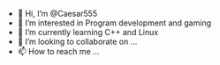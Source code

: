 - 👋 Hi, I’m @Caesar555
- 👀 I’m interested in Program development and gaming
- 🌱 I’m currently learning C++ and Linux
- 💞️ I’m looking to collaborate on ...
- 📫 How to reach me ...

<!---
Caesar555/Caesar555 is a ✨ special ✨ repository because its `README.md` (this file) appears on your GitHub profile.
You can click the Preview link to take a look at your changes.
--->
